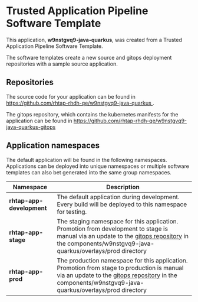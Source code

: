 # Trusted Application Pipeline Software Template

This application, **w9nstgvq9-java-quarkus**, was created from a Trusted Application Pipeline Software Template.

The software templates create a new source and gitops deployment repositories with a sample source application. 

## Repositories

The source code for your application can be found in [https://github.com/rhtap-rhdh-qe/w9nstgvq9-java-quarkus ](https://github.com/rhtap-rhdh-qe/w9nstgvq9-java-quarkus ).
 
The gitops repository, which contains the kubernetes manifests for the application can be found in 
[https://github.com/rhtap-rhdh-qe/w9nstgvq9-java-quarkus-gitops ](https://github.com/rhtap-rhdh-qe/w9nstgvq9-java-quarkus-gitops ) 

## Application namespaces 

The default application will be found in the following namespaces. Applications can be deployed into unique namespaces or multiple software templates can also bet generated into the same group namespaces.  

|  Namespace   |  Description   |  
| -------- | -------- |   
| **rhtap-app-development** | The default application during development. Every build will be deployed to this namespace for testing. | 
| **rhtap-app-stage** | The staging namespace for this application. Promotion from development to stage is manual via an update to the [gitops repository](https://github.com/rhtap-rhdh-qe/w9nstgvq9-java-quarkus-gitops ) in the components/w9nstgvq9-java-quarkus/overlays/prod directory |  
| **rhtap-app-prod** | The production namespace for this application. Promotion from stage to production is manual via an update to the [gitops repository](https://github.com/rhtap-rhdh-qe/w9nstgvq9-java-quarkus-gitops ) in the components/w9nstgvq9-java-quarkus/overlays/prod directory | 